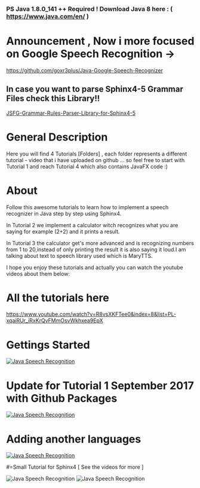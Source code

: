 ### PS Java 1.8.0_141 ++ Required ! Download Java 8 here : ( https://www.java.com/en/ )

# Announcement , Now i more focused on Google Speech Recognition ->

https://github.com/goxr3plus/Java-Google-Speech-Recognizer

## In case you want to parse Sphinx4-5 Grammar Files check this Library!! 

[JSFG-Grammar-Rules-Parser-Library-for-Sphinx4-5](https://github.com/goxr3plus/JSFG-Grammar-Rules-Parser-Library-for-Sphinx4-5)

# General Description

Here you will find 4 Tutorials [Folders] , each folder represents a different tutorial - video that i have uploaded on github ... so feel free to start with Tutorial 1 and reach Tutorial 4 which also contains JavaFX code :)

# About

Follow this awesome tutorials to learn how to implement a speech recognizer in Java step by step using Sphinx4.

In Tutorial 2 we implement a calculator witch recognizes what you are saying for example (2+2) and it prints a result.

In Tutorial 3 the calculator get's more advanced and is recognizing numbers from 1 to 20,instead of only printing the result it is also saying it loud.I am talking about text to speech library used which is MaryTTS.

I hope you enjoy these tutorials and actually you can watch the youtube videos about them below:

# All the tutorials here
https://www.youtube.com/watch?v=R8vsXKFTee0&index=8&list=PL-xqaiRUr_iRxKrQvFMmOsvWkhxea9EpX

# Gettings Started
[![Java Speech Recognition](http://img.youtube.com/vi/R8vsXKFTee0/0.jpg)](https://www.youtube.com/watch?v=R8vsXKFTee0)

# Update for Tutorial 1 September 2017 with Github Packages
[![Java Speech Recognition](http://img.youtube.com/vi/NwnGJD6OWWQ/0.jpg)](https://www.youtube.com/watch?v=NwnGJD6OWWQ)

# Adding another languages
[![Java Speech Recognition](http://img.youtube.com/vi/7EGveeafVEw/0.jpg)](https://www.youtube.com/watch?v=7EGveeafVEw)


#=Small Tutorial for Sphinx4 [ See the videos for more ]

![Java Speech Recognition](https://github.com/goxr3plus/Java-Speech-Recognizer-Tutorial--Calculator/blob/master/ScreenShot10312.png)
![Java Speech Recognition](https://github.com/goxr3plus/Java-Speech-Recognizer-Tutorial--Calculator/blob/master/ScreenShot43302.png)
